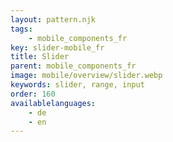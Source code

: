 ```yaml
---
layout: pattern.njk
tags: 
    - mobile_components_fr
key: slider-mobile_fr
title: Slider
parent: mobile_components_fr
image: mobile/overview/slider.webp
keywords: slider, range, input
order: 160
availablelanguages: 
    - de
    - en
---
```


